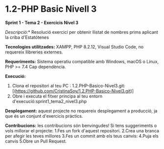 # 1.2-PHP Basic Nivell 3

**Sprint 1 - Tema 2 - Exercicis Nivel 3**

*Descripció:**
Resolució exercici per obtenir llistat de nombres prims aplicant la criba d'Estatótenes


**Tecnologies utilitzades:**
XAMPP, PHP 8.2.12, Visual Studio Code, no requereix llibreries externes.

**Requeriments:**
Sistema operatiu compatible amb Windows, macOS o Linux, PHP >= 7.4 Cap dependència.

**Execució:**
1. Clona el repositori al teu PC : 1.2.PHP-Basico-Nivel3.git: [(https://github.com/CristinaSoy/1.2.PHP-Basico-Nivel3.git)]
2. Obre i executa el fitxer principa al teu entorn d'execució:sprint1_tema2_nivel3.php


**Desplegament:** aquest projecte no requereix desplegament a producció, ja que és un conjunt d'exercicis pràctics. 

**Contribucions:** les contribucions són benvingudes! Si tens suggeriments o vols millorar el projecte:
1.Fes un fork d'aquest repositori.
2.Crea una branca per afegir les teves millores
3.Fes un commit amb els teus canvis:
4.Puja els canvis
5.Obre un Pull Request.

